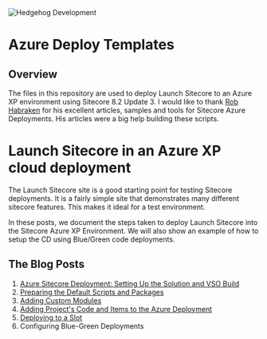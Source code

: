 
<img src="https://www.hhog.com/-/media/PublicImages/Hedgehog/Hedgehog-logo-4color-275x46.jpg" alt="Hedgehog Development" border="0">

# Azure Deploy Templates

## Overview
The files in this repository are used to deploy Launch Sitecore to an Azure XP environment using Sitecore 8.2 Update 3. I would like to thank [Rob Habraken](https://www.robhabraken.nl/) for his excellent articles, samples and tools for Sitecore Azure Deployments. His articles were a big help building these scripts.

# Launch Sitecore in an Azure XP cloud deployment

The Launch Sitecore site is a good starting point for testing Sitecore deployments. It is a fairly simple site that demonstrates many different sitecore features. This makes it ideal for a test environment.

In these posts, we document the steps taken to deploy Launch Sitecore into the Sitecore Azure XP Environment. We will also show an example of how to setup the CD using Blue/Green code deployments.

## The Blog Posts

1. [Azure Sitecore Deployment: Setting Up the Solution and VSO Build](https://www.teamdevelopmentforsitecore.com/Blog/Azure-Sitecore-Deployment-Set-Up-VSO-Build)
1. [Preparing the Default Scripts and Packages](https://www.teamdevelopmentforsitecore.com/Blog/Azure-Sitecore-Deployment-Default-Scripts-Packages)
1. [Adding Custom Modules](https://www.teamdevelopmentforsitecore.com/Blog/Azure-Sitecore-Deployment-Custom-Modules)
1. [Adding Project's Code and Items to the Azure Deployment](https://www.teamdevelopmentforsitecore.com/Blog/Azure-Sitecore-Deployment-Add-Project-Code-Items) 
1. [Deploying to a Slot](https://www.teamdevelopmentforsitecore.com/Blog/Azure-Sitecore-Deployment-Deploy-Slot)
1. Configuring Blue-Green Deployments






